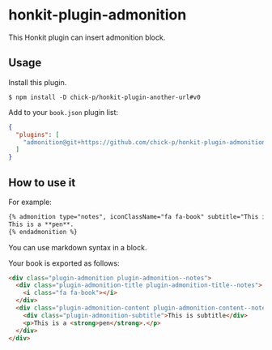 # honkit-plugin-admonition

This Honkit plugin can insert admonition block.

## Usage

Install this plugin.

```shell
$ npm install -D chick-p/honkit-plugin-another-url#v0
```

Add to your `book.json` plugin list:

```json
{
  "plugins": [
    "admonition@git+https://github.com/chick-p/honkit-plugin-admonition.git"
  ]
}
```

## How to use it

For example:

```markdown
{% admonition type="notes", iconClassName="fa fa-book" subtitle="This is subtitle" %}
This is a **pen**.
{% endadmonition %}
```

You can use markdown syntax in a block.

Your book is exported as follows:

```html
<div class="plugin-admonition plugin-admonition--notes">
  <div class="plugin-admonition-title plugin-admonition-title--notes">
    <i class="fa fa-book"></i>
  </div>
  <div class="plugin-admonition-content plugin-admonition-content--notes">
    <div class="plugin-admonition-subtitle">This is subtitle</div>
    <p>This is a <strong>pen</strong>.</p>
  </div>
</div>
```
